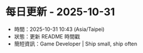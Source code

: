 # 每日更新 - 2025-10-31

- 時間：2025-10-31 10:43 (Asia/Taipei)
- 狀態：更新 README 時間戳
- 簡短資訊：Game Developer | Ship small, ship often
